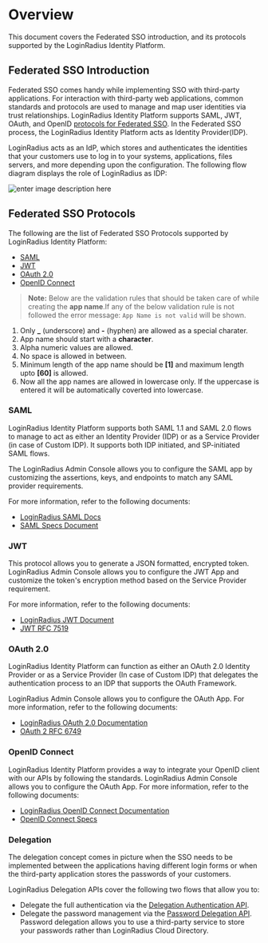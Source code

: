 # Overview

This document covers the Federated SSO introduction, and its protocols supported by the LoginRadius Identity Platform.

## Federated SSO Introduction

Federated SSO comes handy while implementing SSO with third-party applications. For interaction with third-party web applications, common standards and protocols are used to manage and map user identities via trust relationships. LoginRadius Identity Platform supports SAML, JWT, OAuth, and OpenID [protocols for Federated SSO](#federatedssoprotocols1). In the Federated SSO process, the LoginRadius Identity Platform acts as Identity Provider(IDP).

LoginRadius acts as an IdP, which stores and authenticates the identities that your customers use to log in to your systems, applications, files servers, and more depending upon the configuration. The following flow diagram displays the role of LoginRadius as IDP:

![enter image description here](https://apidocs.lrcontent.com/images/LoginRadius-as-an-Identity-Provider_293735eda5f26474d76.65203454.png "diagram")

## Federated SSO Protocols

The following are the list of Federated SSO Protocols supported by LoginRadius Identity Platform:

- [SAML](#saml2)
- [JWT](#jwt3)
- [OAuth 2.0](#oauth4)
- [OpenID Connect](#openidconnect5)

> **Note:** Below are the validation rules that should be taken care of while creating the **app name**.If any of the below validation rule is not followed the error message: `App Name is not valid` will be shown.

1. Only **\_** (underscore) and **-** (hyphen) are allowed as a special charater.
2. App name should start with a **character**.
3. Alpha numeric values are allowed.
4. No space is allowed in between.
5. Minimum length of the app name should be **[1]** and maximum length upto **[60]** is allowed.
6. Now all the app names are allowed in lowercase only. If the uppercase is entered it will be automatically coverted into lowercase.

### SAML

LoginRadius Identity Platform supports both SAML 1.1 and SAML 2.0 flows to manage to act as either an Identity Provider (IDP) or as a Service Provider (in case of Custom IDP). It supports both IDP initiated, and SP-initiated SAML flows.

The LoginRadius Admin Console allows you to configure the SAML app by customizing the assertions, keys, and endpoints to match any SAML provider requirements.

For more information, refer to the following documents:

- [LoginRadius SAML Docs](/api/v2/single-sign-on/saml-security-assertion-markup-language)
- [SAML Specs Document](http://saml.xml.org/saml-specifications)

### JWT

This protocol allows you to generate a JSON formatted, encrypted token. LoginRadius Admin Console allows you to configure the JWT App and customize the token's encryption method based on the Service Provider requirement.

For more information, refer to the following documents:

- [LoginRadius JWT Document](/api/v2/single-sign-on/jwt-login)
- [JWT RFC 7519](https://tools.ietf.org/html/rfc7519)

### OAuth 2.0

LoginRadius Identity Platform can function as either an OAuth 2.0 Identity Provider or as a Service Provider (In case of Custom IDP) that delegates the authentication process to an IDP that supports the OAuth Framework.

LoginRadius Admin Console allows you to configure the OAuth App. For more information, refer to the following documents:

- [LoginRadius OAuth 2.0 Documentation](/single-sign-on/tutorial/federated-sso/oauth-2-0/oauth-2-0-overview/)
- [OAuth 2 RFC 6749](https://tools.ietf.org/html/rfc6749)

### OpenID Connect

LoginRadius Identity Platform provides a way to integrate your OpenID client with our APIs by following the standards. LoginRadius Admin Console allows you to configure the OAuth App. For more information, refer to the following documents:

- [LoginRadius OpenID Connect Documentation](/api/v2/single-sign-on/openid)
- [OpenID Connect Specs](https://openid.net/specs/openid-authentication-2_0.html)

### Delegation

The delegation concept comes in picture when the SSO needs to be implemented between the applications having different login forms or when the third-party application stores the passwords of your customers.

LoginRadius Delegation APIs cover the following two flows that allow you to:

- Delegate the full authentication via the [Delegation Authentication API](/api/v2/single-sign-on/delegation-login-api).
- Delegate the password management via the [Password Delegation API](/single-sign-on/password-delegation-api/). Password delegation allows you to use a third-party service to store your passwords rather than LoginRadius Cloud Directory.


